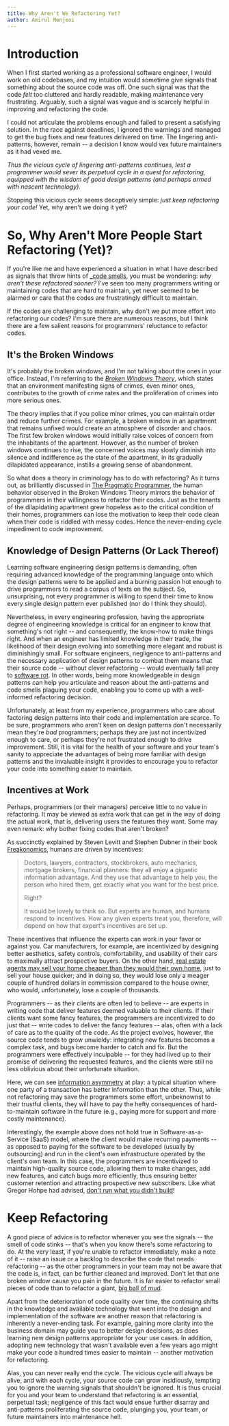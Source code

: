 ```yaml
---
title: Why Aren't We Refactoring Yet?
author: Amirul Menjeni
---
```


# Introduction

When I first started working as a professional software engineer, I would work
on old codebases, and my intuition would sometime give signals that something
about the source code was off. One such signal was that the code _felt_ too
cluttered and hardly readable, making maintenance very frustrating. Arguably,
such a signal was vague and is scarcely helpful in improving and refactoring the
code.

I could not articulate the problems enough and failed to present a satisfying
solution. In the race against deadlines, I ignored the warnings and managed to
get the bug fixes and new features delivered on time. The lingering
anti-patterns, however, remain -- a decision I know would vex future
maintainers as it had vexed me.

_Thus the vicious cycle of lingering anti-patterns continues, lest a programmer
would sever its perpetual cycle in a quest for refactoring, equipped with the
wisdom of good design patterns (and perhaps armed with nascent technology)._

Stopping this vicious cycle seems deceptively simple: _just keep refactoring
your code!_ Yet, why aren't we doing it yet?

# So, Why Aren't More People Start Refactoring (Yet)?

If you're like me and have experienced a situation in what I have described as
signals that throw hints of [_code
smells](https://refactoring.guru/refactoring/smells), you must be wondering:
_why aren't these refactored sooner?_  I've seen too many programmers writing or
maintaining codes that are hard to maintain, yet never seemed to be alarmed or
care that the codes are frustratingly difficult to maintain.

If the codes are challenging to maintain, why don't we put more effort into
refactoring our codes? I'm sure there are numerous reasons, but I think there
are a few salient reasons for programmers' reluctance to refactor codes.

## It's the Broken Windows

It's probably the broken windows, and I'm not talking about the ones in your
office. Instead, I'm referring to the
[_Broken Windows Theory_](https://en.wikipedia.org/wiki/Broken_windows_theory),
which states that an environment manifesting signs of crimes, even minor ones,
contributes to the growth of crime rates and the proliferation of crimes into
more serious ones.

The theory implies that if you police minor crimes, you can maintain order and
reduce further crimes. For example, a broken window in an apartment that remains
unfixed would create an atmosphere of disorder and chaos. The first few
broken windows would initially raise voices of concern from the inhabitants of
the apartment. However, as the number of broken windows continues to rise, the
concerned voices may slowly diminish into silence and indifference as the state
of the apartment, in its gradually dilapidated appearance, instills a growing
sense of abandonment.

So what does a theory in criminology has to do with refactoring? As it turns
out, as brilliantly discussed in [The Pragmatic
Programmer](https://pragprog.com/titles/tpp20/the-pragmatic-programmer-20th-anniversary-edition/),
the human behavior observed in the Broken Windows Theory mirrors the behavior of
programmers in their willingness to refactor their codes. Just as the tenants of
the dilapidating apartment grew hopeless as to the critical condition of their
homes, programmers can lose the motivation to keep their code clean when their
code is riddled with messy codes. Hence the never-ending cycle impediment to code
improvement.

## Knowledge of Design Patterns (Or Lack Thereof)

Learning software engineering design patterns is demanding, often
requiring advanced knowledge of the programming language onto which the design
patterns were to be applied and a burning passion hot enough to drive
programmers to read a corpus of texts on the subject. So, unsurprising, not
every programmer is willing to spend their time to know every single design
pattern ever published (nor do I think they should).

Nevertheless, in every engineering profession, having the appropriate degree of
engineering knowledge is critical for an engineer to know that something's not
right -- and consequently, the know-how to make things right. And when an
engineer has limited knowledge in their trade, the likelihood of their
design evolving into something more elegant and robust is diminishingly small.
For software engineers, negligence to anti-patterns and the necessary
application of design patterns to combat them means that their source code --
without clever refactoring -- would eventually fall prey to [software
rot](https://en.wikipedia.org/wiki/Software_rot). In other words, being more
knowledgeable in design patterns can help you articulate and reason about the
anti-patterns and code smells plaguing your code, enabling you to come up with a
well-informed refactoring decision.

Unfortunately, at least from my experience, programmers who care about factoring
design patterns into their code and implementation are scarce. To be sure,
programmers who aren't keen on design patterns don't necessarily mean they're
_bad_ programmers; perhaps they are just not incentivized enough to care, or
perhaps they're not frustrated enough to drive improvement. Still, it is vital
for the health of your software and your team's sanity to appreciate the
advantages of being more familiar with design patterns and the invaluable
insight it provides to encourage you to refactor your code into something easier
to maintain.

## Incentives at Work

Perhaps, programmers (or their managers) perceive little to no value in
refactoring. It may be viewed as extra work that can get in the way of doing
the actual work, that is, delivering users the features they want. Some may even
remark: why bother fixing codes that aren't broken?

As succinctly explained by Steven Levitt and Stephen Dubner in their
book [Freakonomics](https://freakonomics.com/books/), humans are driven by
incentives:

> Doctors, lawyers, contractors, stockbrokers, auto mechanics, mortgage brokers,
financial planners: they all enjoy a gigantic information advantage. And they
use that advantage to help you, the person who hired them, get exactly what you
want for the best price.
>
> Right?
>
> It would be lovely to think so. But experts are human, and humans respond to
incentives. How any given experts treat you, therefore, will depend on how that
expert's incentives are set up.

These incentives that influence the experts can work in your favor or against
you. Car manufacturers, for example, are incentivized by designing better
aesthetics, safety controls, comfortability, and usability of their cars to
maximally attract prospective buyers. On the other hand, [real estate agents may
sell your home cheaper than they would their own
home](https://freakonomics.com/2008/02/real-estate-agents-revisited/), just to
sell your house quicker; and in doing so, they would lose only a meager couple
of hundred dollars in commission compared to the house owner, who would,
unfortunately, lose a couple of thousands.

Programmers -- as their clients are often led to believe -- are experts in
writing code that deliver features deemed valuable to their clients. If their
clients want some fancy features, the programmers are incentivized to do just
that -- write codes to deliver the fancy features -- alas, often with
a lack of care as to the quality of the code. As the project evolves, however,
the source code tends to grow unwieldy: integrating new features
becomes a complex task, and bugs become harder to catch and fix. But the
programmers were effectively inculpable -- for they had lived up to their
promise of delivering the requested features, and the clients were still no less
oblivious about their unfortunate situation.

Here, we can see [information
asymmetry](https://en.wikipedia.org/wiki/Information_asymmetry) at play: a
typical situation where one party of a transaction has better information than
the other. Thus, while not refactoring may save the programmers some effort,
unbeknownst to their trustful clients, they will have to pay the hefty
consequences of hard-to-maintain software in the future (e.g., paying more for
support and more costly maintenance).

Interestingly, the example above does not hold true in Software-as-a-Service
(SaaS) model, where the client would make recurring payments -- as opposed to
paying for the software to be developed (usually by outsourcing) and run
in the client's own infrastructure operated by the client's own team. In this
case, the programmers are incentivized to maintain high-quality source code,
allowing them to make changes, add new features, and catch bugs more
efficiently, thus ensuring better customer retention and attracting prospective
new subscribers. Like what Gregor Hohpe had advised, [don't run what you didn't
build](https://architectelevator.com/cloud/dont-run-what-didnt-build/)!


# Keep Refactoring

A good piece of advice is to refactor whenever you see the signals -- the smell
of code stinks -- that's when you know there's some refactoring to do. At the
very least, if you're unable to refactor immediately, make a note of it -- raise
an issue or a backlog to describe the code that needs refactoring -- as the other
programmers in your team may not be aware that the code is, in fact, can be
further cleaned and improved.  Don't let that one broken window cause you pain
in the future. It is far easier to refactor small pieces of code than to
refactor a giant, [big ball of
mud](https://thedomaindrivendesign.io/big-ball-of-mud/).

Apart from the deterioration of code quality over time, the continuing shifts in
the knowledge and available technology that went into the design and
implementation of the software are another reason that refactoring is inherently
a never-ending task. For example, gaining more clarity into the business domain
may guide you to better design decisions, as does learning new design patterns
appropriate for your use cases. In addition, adopting new technology that wasn't
available even a few years ago might make your code a hundred times easier to
maintain -- another motivation for refactoring.

Alas, you can never really end the cycle. The vicious cycle will always be
alive, and with each cycle, your source code can grow insidiously, tempting you
to ignore the warning signals that shouldn't be ignored. It is thus crucial for
you and your team to understand that refactoring is an essential, perpetual
task; negligence of this fact would ensue further disarray and anti-patterns
proliferating the source code, plunging you, your team, or future maintainers
into maintenance hell.